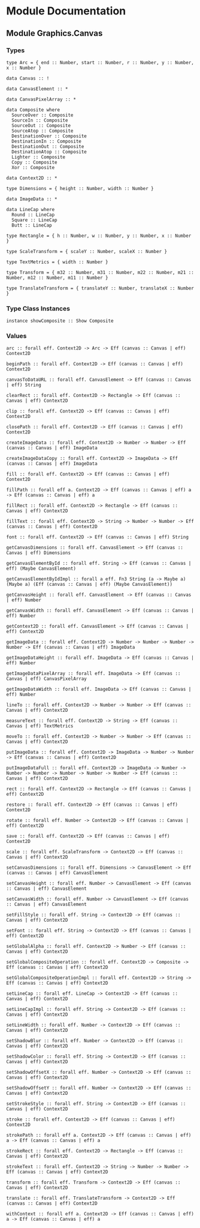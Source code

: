 # Module Documentation

## Module Graphics.Canvas

### Types

    type Arc = { end :: Number, start :: Number, r :: Number, y :: Number, x :: Number }

    data Canvas :: !

    data CanvasElement :: *

    data CanvasPixelArray :: *

    data Composite where
      SourceOver :: Composite
      SourceIn :: Composite
      SourceOut :: Composite
      SourceAtop :: Composite
      DestinationOver :: Composite
      DestinationIn :: Composite
      DestinationOut :: Composite
      DestinationAtop :: Composite
      Lighter :: Composite
      Copy :: Composite
      Xor :: Composite

    data Context2D :: *

    type Dimensions = { height :: Number, width :: Number }

    data ImageData :: *

    data LineCap where
      Round :: LineCap
      Square :: LineCap
      Butt :: LineCap

    type Rectangle = { h :: Number, w :: Number, y :: Number, x :: Number }

    type ScaleTransform = { scaleY :: Number, scaleX :: Number }

    type TextMetrics = { width :: Number }

    type Transform = { m32 :: Number, m31 :: Number, m22 :: Number, m21 :: Number, m12 :: Number, m11 :: Number }

    type TranslateTransform = { translateY :: Number, translateX :: Number }


### Type Class Instances

    instance showComposite :: Show Composite


### Values

    arc :: forall eff. Context2D -> Arc -> Eff (canvas :: Canvas | eff) Context2D

    beginPath :: forall eff. Context2D -> Eff (canvas :: Canvas | eff) Context2D

    canvasToDataURL :: forall eff. CanvasElement -> Eff (canvas :: Canvas | eff) String

    clearRect :: forall eff. Context2D -> Rectangle -> Eff (canvas :: Canvas | eff) Context2D

    clip :: forall eff. Context2D -> Eff (canvas :: Canvas | eff) Context2D

    closePath :: forall eff. Context2D -> Eff (canvas :: Canvas | eff) Context2D

    createImageData :: forall eff. Context2D -> Number -> Number -> Eff (canvas :: Canvas | eff) ImageData

    createImageDataCopy :: forall eff. Context2D -> ImageData -> Eff (canvas :: Canvas | eff) ImageData

    fill :: forall eff. Context2D -> Eff (canvas :: Canvas | eff) Context2D

    fillPath :: forall eff a. Context2D -> Eff (canvas :: Canvas | eff) a -> Eff (canvas :: Canvas | eff) a

    fillRect :: forall eff. Context2D -> Rectangle -> Eff (canvas :: Canvas | eff) Context2D

    fillText :: forall eff. Context2D -> String -> Number -> Number -> Eff (canvas :: Canvas | eff) Context2D

    font :: forall eff. Context2D -> Eff (canvas :: Canvas | eff) String

    getCanvasDimensions :: forall eff. CanvasElement -> Eff (canvas :: Canvas | eff) Dimensions

    getCanvasElementById :: forall eff. String -> Eff (canvas :: Canvas | eff) (Maybe CanvasElement)

    getCanvasElementByIdImpl :: forall a eff. Fn3 String (a -> Maybe a) (Maybe a) (Eff (canvas :: Canvas | eff) (Maybe CanvasElement))

    getCanvasHeight :: forall eff. CanvasElement -> Eff (canvas :: Canvas | eff) Number

    getCanvasWidth :: forall eff. CanvasElement -> Eff (canvas :: Canvas | eff) Number

    getContext2D :: forall eff. CanvasElement -> Eff (canvas :: Canvas | eff) Context2D

    getImageData :: forall eff. Context2D -> Number -> Number -> Number -> Number -> Eff (canvas :: Canvas | eff) ImageData

    getImageDataHeight :: forall eff. ImageData -> Eff (canvas :: Canvas | eff) Number

    getImageDataPixelArray :: forall eff. ImageData -> Eff (canvas :: Canvas | eff) CanvasPixelArray

    getImageDataWidth :: forall eff. ImageData -> Eff (canvas :: Canvas | eff) Number

    lineTo :: forall eff. Context2D -> Number -> Number -> Eff (canvas :: Canvas | eff) Context2D

    measureText :: forall eff. Context2D -> String -> Eff (canvas :: Canvas | eff) TextMetrics

    moveTo :: forall eff. Context2D -> Number -> Number -> Eff (canvas :: Canvas | eff) Context2D

    putImageData :: forall eff. Context2D -> ImageData -> Number -> Number -> Eff (canvas :: Canvas | eff) Context2D

    putImageDataFull :: forall eff. Context2D -> ImageData -> Number -> Number -> Number -> Number -> Number -> Number -> Eff (canvas :: Canvas | eff) Context2D

    rect :: forall eff. Context2D -> Rectangle -> Eff (canvas :: Canvas | eff) Context2D

    restore :: forall eff. Context2D -> Eff (canvas :: Canvas | eff) Context2D

    rotate :: forall eff. Number -> Context2D -> Eff (canvas :: Canvas | eff) Context2D

    save :: forall eff. Context2D -> Eff (canvas :: Canvas | eff) Context2D

    scale :: forall eff. ScaleTransform -> Context2D -> Eff (canvas :: Canvas | eff) Context2D

    setCanvasDimensions :: forall eff. Dimensions -> CanvasElement -> Eff (canvas :: Canvas | eff) CanvasElement

    setCanvasHeight :: forall eff. Number -> CanvasElement -> Eff (canvas :: Canvas | eff) CanvasElement

    setCanvasWidth :: forall eff. Number -> CanvasElement -> Eff (canvas :: Canvas | eff) CanvasElement

    setFillStyle :: forall eff. String -> Context2D -> Eff (canvas :: Canvas | eff) Context2D

    setFont :: forall eff. String -> Context2D -> Eff (canvas :: Canvas | eff) Context2D

    setGlobalAlpha :: forall eff. Context2D -> Number -> Eff (canvas :: Canvas | eff) Context2D

    setGlobalCompositeOperation :: forall eff. Context2D -> Composite -> Eff (canvas :: Canvas | eff) Context2D

    setGlobalCompositeOperationImpl :: forall eff. Context2D -> String -> Eff (canvas :: Canvas | eff) Context2D

    setLineCap :: forall eff. LineCap -> Context2D -> Eff (canvas :: Canvas | eff) Context2D

    setLineCapImpl :: forall eff. String -> Context2D -> Eff (canvas :: Canvas | eff) Context2D

    setLineWidth :: forall eff. Number -> Context2D -> Eff (canvas :: Canvas | eff) Context2D

    setShadowBlur :: forall eff. Number -> Context2D -> Eff (canvas :: Canvas | eff) Context2D

    setShadowColor :: forall eff. String -> Context2D -> Eff (canvas :: Canvas | eff) Context2D

    setShadowOffsetX :: forall eff. Number -> Context2D -> Eff (canvas :: Canvas | eff) Context2D

    setShadowOffsetY :: forall eff. Number -> Context2D -> Eff (canvas :: Canvas | eff) Context2D

    setStrokeStyle :: forall eff. String -> Context2D -> Eff (canvas :: Canvas | eff) Context2D

    stroke :: forall eff. Context2D -> Eff (canvas :: Canvas | eff) Context2D

    strokePath :: forall eff a. Context2D -> Eff (canvas :: Canvas | eff) a -> Eff (canvas :: Canvas | eff) a

    strokeRect :: forall eff. Context2D -> Rectangle -> Eff (canvas :: Canvas | eff) Context2D

    strokeText :: forall eff. Context2D -> String -> Number -> Number -> Eff (canvas :: Canvas | eff) Context2D

    transform :: forall eff. Transform -> Context2D -> Eff (canvas :: Canvas | eff) Context2D

    translate :: forall eff. TranslateTransform -> Context2D -> Eff (canvas :: Canvas | eff) Context2D

    withContext :: forall eff a. Context2D -> Eff (canvas :: Canvas | eff) a -> Eff (canvas :: Canvas | eff) a